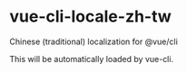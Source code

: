 # vue-cli-locale-zh-tw
Chinese (traditional) localization for @vue/cli

This will be automatically loaded by vue-cli.
